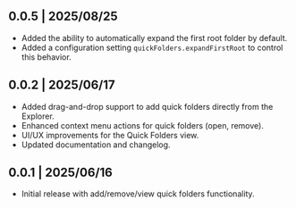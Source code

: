 ## 0.0.5 | 2025/08/25

- Added the ability to automatically expand the first root folder by default.
- Added a configuration setting `quickFolders.expandFirstRoot` to control this behavior.

## 0.0.2 | 2025/06/17

- Added drag-and-drop support to add quick folders directly from the Explorer.
- Enhanced context menu actions for quick folders (open, remove).
- UI/UX improvements for the Quick Folders view.
- Updated documentation and changelog.

## 0.0.1 | 2025/06/16

- Initial release with add/remove/view quick folders functionality.